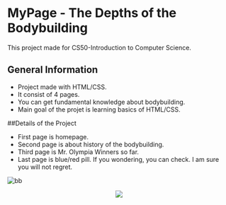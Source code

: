 # MyPage - The Depths of the Bodybuilding
This project made for CS50-Introduction to Computer Science.

## General Information
- Project made with HTML/CSS.
- It consist of 4 pages.
- You can get fundamental knowledge about bodybuilding.
- Main goal of the projet is learning basics of HTML/CSS.

##Details of the Project
- First page is homepage.
- Second page is about history of the bodybuilding.
- Third page is Mr. Olympia Winners so far.
- Last page is blue/red pill. If you wondering, you can check. I am sure you will not regret.

  
![bb](https://github.com/user-attachments/assets/8af5dd07-0fff-4a51-a2e1-97b7041decc9)





<p align = "center"><img src="https://github.com/user-attachments/assets/395863de-3f8b-419d-a0f7-64daecbfb4d8"></p>
